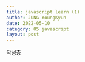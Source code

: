 ```yaml
---
title: javascript learn (1)
author: JUNG YoungKyun
date: 2022-05-10
category: 05 javascript
layout: post
---
```


작성중
